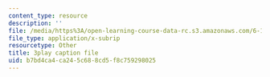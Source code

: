 ```yaml
---
content_type: resource
description: ''
file: /media/https%3A/open-learning-course-data-rc.s3.amazonaws.com/6-172-performance-engineering-of-software-systems-fall-2018/b7bd4ca4ca245c688cd5f8c759298025_bd-mavr5YlA.vtt
file_type: application/x-subrip
resourcetype: Other
title: 3play caption file
uid: b7bd4ca4-ca24-5c68-8cd5-f8c759298025
---
```


